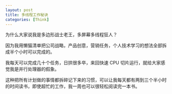 ```yaml
---
layout: post
title: 多线程工作秘诀
categories: [Think]
---
```


为什么大家说我是多边形战士老王，多屏幕多线程狂人？

因为我用懒猫清单把公司战略，产品创意，营销任务，个人技术学习的想法全部拆成半个小时可以完成的。

我每天可以完成几十个任务，日拱很多卒，来回快速 CPU 切片运行，就给大家感觉我是并行处理器的假象。

这种把所有计划做的事情都拆碎记下来的习惯，可以让我每天都有两到三个半小时的时间读书，即使超忙的工作，我一周也可以很轻松阅读完一本书。

